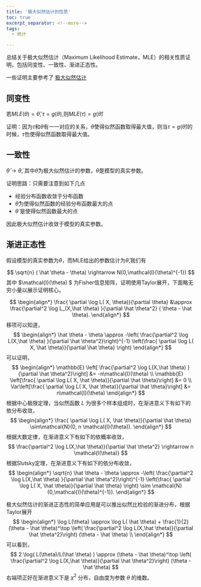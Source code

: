 ```yaml
---
title: '极大似然估计的性质'
toc: true
excerpt_separator: <!--more-->
tags:
  - 统计

---
```




总结关于极大似然估计（Maximum Likelihood Estimate，MLE）的相关性质证明，包括同变性、一致性、渐进正态性。

<!--more-->

一些证明主要参考了 [极大似然估计](http://www.doc88.com/p-87319681759.html)

## 同变性

若$MLE(\theta) = \hat{\theta},\tau=g(\theta)$,则$MLE(\tau)=g(\hat{\theta})$



证明：因为$\tau$和$\theta$有一一对应的关系，$\hat{\theta}$使得似然函数取得最大值，则当$\tau=g(\hat{\theta})$的时候，$\hat{\tau}$也使得似然函数取得最大值。



## 一致性

$\hat{\theta} \rightarrow \tilde{\theta}$, 其中$\hat{\theta}$为极大似然估计的参数，$\tilde{\theta}$是模型的真实参数。

证明思路：只需要注意到如下几点

* 经验分布函数收敛于分布函数
* $\hat{\theta}$为使得似然函数的经验分布函数最大的点
* $\tilde{\theta}$ 是使得似然函数最大的点

因此极大似然估计收敛于模型的真实参数。



## 渐进正态性

假设模型的真实参数为$\theta$，而MLE给出的参数估计为$\hat \theta$,我们有

$$
\sqrt{n} ( \hat \theta - \theta) \rightarrow N(0,\mathcal{I}(\theta)^{-1})
$$
其中 $\mathcal{I}(\theta) $ 为Fisher信息矩阵，证明使用Taylor展开，下面略无穷小量以展示证明核心。


$$
\begin{align*}
 \frac{ \partial \log L( X, \theta)}{\partial \theta} &\approx \frac{\partial^2 \log L_(X,\hat \theta) }{\partial \hat \theta^2} ( \theta - \hat \theta).
\end{align*}
$$
移项可以知道，
$$
\begin{align*}
\hat \theta -  \theta \approx -\left( \frac{\partial^2 \log L(X,\hat \theta) }{\partial \hat \theta^2}\right)^{-1} \left(\frac{ \partial \log L( X, \hat \theta)}{\partial \hat \theta} \right)
\end{align*}
$$
可以证明，
$$
\begin{align*}
\mathbb{E} \left[ \frac{\partial^2 \log L(X,\hat \theta) }{\partial \hat \theta^2}\right] &= -n\mathcal{I}(\theta) \\
\mathbb{E} \left[\frac{ \partial \log L( X, \hat \theta)}{\partial \hat \theta}\right] &= 0 \\
Var\left[\frac{ \partial \log L( X, \hat \theta)}{\partial \hat \theta}\right] &= n\mathcal{I}(\theta)
\end{align*}
$$
根据中心极限定理，当似然函数 $L$ 为很多个样本组成时，在渐进意义下有如下的依分布收敛，
$$
\begin{align*}
\frac{ \partial \log L( X, \hat \theta)}{\partial \hat \theta} \sim\mathcal{N}(0, n \mathcal{I}(\theta)).
\end{align*}
$$
根据大数定律，在渐进意义下有如下的依概率收敛，
$$
\frac{\partial^2 \log L(X,\hat \theta)}{\partial \hat \theta^2} \rightarrow n \mathcal{I(\theta)}
$$
根据Slutsky定理，在渐进意义下有如下的依分布收敛，
$$
\begin{align*}
\sqrt{n} \hat \theta -  \theta \approx -\left( \frac{\partial^2 \log L(X,\hat \theta) }{\partial \hat \theta^2}\right)^{-1} \left(\frac{ \partial \log L( X, \hat \theta)}{\partial \hat \theta} \right)  \sim \mathcal{N}(0,\mathcal{I}(\theta)^{-1}).
\end{align*}
$$


极大似然估计的渐进正态性的简单应用是可以推出似然比检验的渐进分布，根据Taylor展开
$$
\begin{align*}
\log L(\theta) \approx \log L( \hat \theta) + \frac{1}{2} (\theta - \hat \theta)^\top \left( \frac{\partial^2 \log L(X,\hat \theta)}{\partial \hat \theta^2}\right) (\theta - \hat \theta) \\
\end{align*}
$$
可以看到，
$$
2 \log( L(\theta)/L(\hat \theta) ) \approx (\theta - \hat \theta)^\top \left( \frac{\partial^2 \log L(X,\hat \theta)}{\partial \hat \theta^2}\right) (\theta - \hat \theta)
$$
右端项正好在渐进意义下是 $\chi^2$ 分布，自由度为参数 $\theta$ 的维数。

